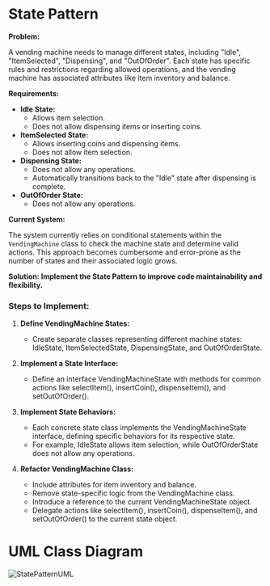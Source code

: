 # State Pattern

**Problem:**

A vending machine needs to manage different states, including "Idle", "ItemSelected", "Dispensing", and "OutOfOrder". Each state has specific rules and restrictions regarding allowed operations, and the vending machine has associated attributes like item inventory and balance.

**Requirements:**

- **Idle State:**
  - Allows item selection.
  - Does not allow dispensing items or inserting coins.
- **ItemSelected State:**
  - Allows inserting coins and dispensing items.
  - Does not allow item selection.
- **Dispensing State:**
  - Does not allow any operations.
  - Automatically transitions back to the "Idle" state after dispensing is complete.
- **OutOfOrder State:**
  - Does not allow any operations.

**Current System:**

The system currently relies on conditional statements within the `VendingMachine` class to check the machine state and determine valid actions. This approach becomes cumbersome and error-prone as the number of states and their associated logic grows.

**Solution: Implement the State Pattern to improve code maintainability and flexibility.**

### Steps to Implement:

1. **Define VendingMachine States:**
   - Create separate classes representing different machine states: IdleState, ItemSelectedState, DispensingState, and OutOfOrderState.

2. **Implement a State Interface:**
   - Define an interface VendingMachineState with methods for common actions like selectItem(), insertCoin(), dispenseItem(), and setOutOfOrder().

3. **Implement State Behaviors:**
   - Each concrete state class implements the VendingMachineState interface, defining specific behaviors for its respective state.
   - For example, IdleState allows item selection, while OutOfOrderState does not allow any operations.

4. **Refactor VendingMachine Class:**
   - Include attributes for item inventory and balance.
   - Remove state-specific logic from the VendingMachine class.
   - Introduce a reference to the current VendingMachineState object.
   - Delegate actions like selectItem(), insertCoin(), dispenseItem(), and setOutOfOrder() to the current state object.

# UML Class Diagram
![StatePatternUML](https://github.com/user-attachments/assets/1562d608-dab0-4123-a994-54d83dddecbe)

